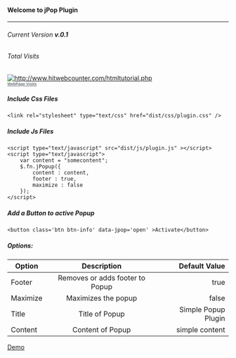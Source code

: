 #### Welcome to jPop Plugin
-----------------------------------------

###### Current Version **v.0.1**

###### Total Visits
<!-- hitwebcounter Code START -->
<a href="http://www.hitwebcounter.com" target="_blank">
<img src="http://hitwebcounter.com/counter/counter.php?page=6467975&style=0006&nbdigits=9&type=page&initCount=0" title="http://www.hitwebcounter.com/htmltutorial.php" Alt="http://www.hitwebcounter.com/htmltutorial.php"   border="0" >
</a><br/>
    <!-- hitwebcounter.com --><a href="http://www.hitwebcounter.com" title="WebPage Visits" 
    target="_blank" style="font-family: Arial, Helvetica, sans-serif; 
    font-size: 9px; color: #6A7175; text-decoration: underline ;"><strong>WebPage Visits                                        </strong>
    </a>   


##### Include Css Files

    <link rel="stylesheet" type="text/css" href="dist/css/plugin.css" />

##### Include Js Files

    <script type="text/javascript" src="dist/js/plugin.js" ></script>
    <script type="text/javascript">
    	var content = "somecontent";
    	$.fn.jPopup({
    		content : content,
    		footer : true,
    		maximize : false 
    	});
    </script>


##### Add a Button to active Popup

    <button class='btn btn-info' data-jpop='open' >Activate</button>


##### Options:

| Option   |      Description      |  Default Value |
|----------|:-------------:|------:|
| Footer |  Removes or adds footer to Popup | true |
| Maximize |  Maximizes the popup | false |
| Title |Title of Popup   |   Simple Popup Plugin |
| Content | Content of Popup  |    simple content |


<a href="https://rawgit.com/iksdatoo/jPop/master/index.html" class='btn btn-info' >Demo</a>

